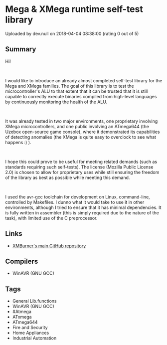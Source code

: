 # Mega & XMega runtime self-test library

Uploaded by dev.null on 2018-04-04 08:38:00 (rating 0 out of 5)

## Summary

Hi!


 


I would like to introduce an already almost completed self-test library for the Mega and XMega families. The goal of this library is to test the microcontroller's ALU to that extent that it can be trusted that it is still capable to correctly execute binaries compiled from high-level languages by continuously monitoring the health of the ALU.


 


It was already tested in two major environments, one proprietary involving XMega microcontrollers, and one public involving an ATmega644 (the Uzebox open-source game console), where it demonstrated its capabilities of detecting anomalies (the XMega is quite easy to overclock to see what happens :) ).


 


I hope this could prove to be useful for meeting related demands (such as standards requiring such self-tests). The license (Mozilla Public License 2.0) is chosen to allow for proprietary uses while still ensuring the freedom of the library as best as possible while meeting this demand.


 


I used the avr-gcc toolchain for development on Linux, command-line, controlled by Makefiles. I dunno what it would take to use it in other environments, although I tried to ensure that it has minimal dependencies. It is fully written in assembler (this is simply required due to the nature of the task), with limited use of the C preprocessor.

## Links

- [XMBurner's main GitHub repository](https://github.com/Jubatian/xmburner)

## Compilers

- WinAVR (GNU GCC)

## Tags

- General Lib.functions
- WinAVR (GNU GCC)
- #Atmega
- ATxmega
- ATmega644
- Fire and Security
- Home Appliances
- Industrial Automation
